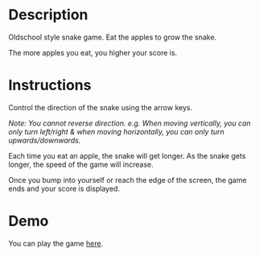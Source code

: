 # Description

Oldschool style snake game. Eat the apples to grow the snake.

The more apples you eat, you higher your score is.

# Instructions

Control the direction of the snake using the arrow keys.

*Note: You cannot reverse direction. e.g. When moving vertically, you can only turn left/right & when moving horizontally, you can only turn upwards/downwards.*

Each time you eat an apple, the snake will get longer. As the snake gets longer, the speed of the game will increase.

Once you bump into yourself or reach the edge of the screen, the game ends and your score is displayed.

# Demo

You can play the game [here](https://alaslong.github.io/snake).